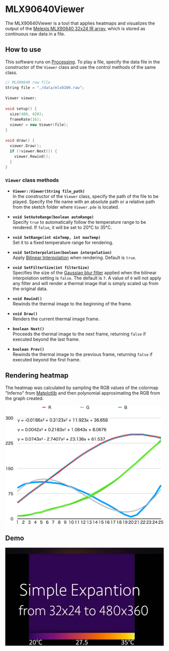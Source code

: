 # MLX90640Viewer

The MLX90640Viewer is a tool that applies heatmaps and visualizes the output of the [Melexis MLX90640 32x24 IR array][1], which is stored as continuous raw data in a file.

## How to use

This software runs on [Processing][2]. To play a file, specify the data file in the constructor of the `Viewer` class and use the control methods of the same class.

```c++
// MLX90640 raw file
String file = "./data/mlx0100.raw";

Viewer viewer;

void setup() {
  size(480, 420);
  frameRate(16);
  viewer = new Viewer(file);
}

void draw() {
  viewer.Draw();
  if (!viewer.Next()) {
    viewer.Rewind();
  }
}
```

### `Viewer` class methods

- **`Viewer::Viewer(String file_path)`**  
    In the constructor of the `Viewer` class, specify the path of the file to be played. Specify the file name with an absolute path or a relative path from the sketch folder where `Viewer.pde` is located.

- **`void SetAutoRange(boolean autoRange)`**  
    Specify `true` to automatically follow the temperature range to be rendered. If `false`, it will be set to 20°C to 35°C.

- **`void SetRange(int minTemp, int maxTemp)`**  
    Set it to a fixed temperature range for rendering.

- **`void SetInterpolation(boolean interpolation)`**  
    Apply [Bilinear Interpolation][3] when rendering. Default is `true`.

- **`void SetFilterSize(int filterSize)`**  
    Specifies the size of the [Gaussian blur filter][4] applied when the bilinear interpolation setting is `false`. The default is `7`. A value of `0` will not apply any filter and will render a thermal image that is simply scaled up from the original data.

- **`void Rewind()`**  
    Rewinds the thermal image to the beginning of the frame.

- **`void Draw()`**  
    Renders the current thermal image frame.

- **`boolean Next()`**  
    Proceeds the thermal image to the next frame, returning `false` if executed beyond the last frame.

- **`boolean Prev()`**  
    Rewinds the thermal image to the previous frame, returning `false` if executed beyond the first frame.

## Rendering heatmap

The heatmap was calculated by sampling the RGB values ​​of the colormap "Inferno" from [Matplotlib][5] and then polynomial approximating the RGB from the graph created.

![Inferno](Inferno.png "RGB graph of color map Inferno")

## Demo

[![MLX90640 raw data viewer](MLX90640-Viewer.jpg)](https://youtu.be/dhfZa0TYN0s "MLX90640 raw data viewer using Processing - YouTube")

[1]: https://www.melexis.com/en/product/mlx90640/far-infrared-thermal-sensor-array "Far Infrared Thermal Sensor Array (32x24 RES) ｜ Melexis"

[2]: https://processing.org/ "Welcome to Processing! / Processing.org"

[3]: https://en.wikipedia.org/wiki/Bilinear_interpolation "Bilinear interpolation - Wikipedia"

[4]: https://en.wikipedia.org/wiki/Gaussian_blur "Gaussian blur - Wikipedia"

[5]: https://matplotlib.org/stable/users/explain/colors/colormaps.html "Choosing Colormaps in Matplotlib &#8212; Matplotlib 3.9.3 documentation"
